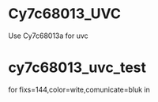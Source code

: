 # Cy7c68013_UVC
Use Cy7c68013a for uvc
# cy7c68013_uvc_test
for fixs=144,color=wite,comunicate=bluk in
